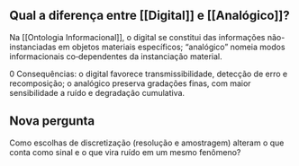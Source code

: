 ## Qual a diferença entre [[Digital]] e [[Analógico]]?

Na [[Ontologia Informacional]], o digital se constitui das informações não-instanciadas em objetos materiais específicos; “analógico” nomeia modos informacionais co‑dependentes da instanciação material. 

0 Consequências: o digital favorece transmissibilidade, detecção de erro e recomposição; o analógico preserva gradações finas, com maior sensibilidade a ruído e degradação cumulativa.

## Nova pergunta
Como escolhas de discretização (resolução e amostragem) alteram o que conta como sinal e o que vira ruído em um mesmo fenômeno?
